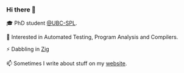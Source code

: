### Hi there 👋

🎓 PhD student [@UBC-SPL](https://spl.cs.ubc.ca/index.html).

🔭 Interested in Automated Testing, Program Analysis and Compilers.

⚡ Dabbling in [Zig](https://ziglang.org/)

📫 Sometimes I write about stuff on my [website](https://mayantm.com/).

<!--
**mayant15/mayant15** is a ✨ _special_ ✨ repository because its `README.md` (this file) appears on your GitHub profile.

Here are some ideas to get you started:

- 🔭 I’m currently working on ...
- 🌱 I’m currently learning ...
- 👯 I’m looking to collaborate on ...
- 🤔 I’m looking for help with ...
- 💬 Ask me about ...
- 📫 How to reach me: ...
- 😄 Pronouns: ...
- ⚡ Fun fact: ...
-->
